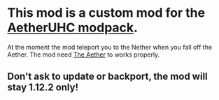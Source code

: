 # This mod is a custom mod for the [AetherUHC modpack](https://www.curseforge.com/minecraft/modpacks/aetheruhc).
At the moment the mod teleport you to the Nether when you fall off the Aether. 
The mod need [The Aether](https://www.curseforge.com/minecraft/mc-mods/the-aether) to works properly.
## Don't ask to update or backport, the mod will stay 1.12.2 only!
